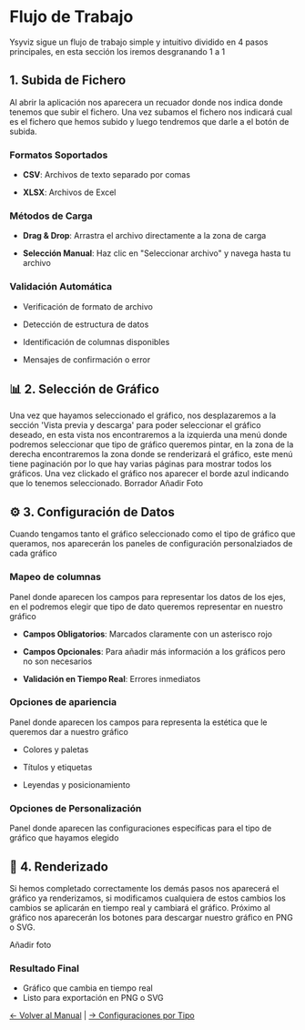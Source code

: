# Flujo de Trabajo

  

Ysyviz sigue un flujo de trabajo simple y intuitivo dividido en 4 pasos principales, en esta sección los iremos desgranando 1 a 1

  

## 1. Subida de Fichero

Al abrir la aplicación nos aparecera un recuador donde nos indica donde tenemos que subir el fichero. Una vez subamos el fichero nos indicará cual es el fichero que hemos subido y luego tendremos que darle a el botón de subida.

### Formatos Soportados

-  **CSV**: Archivos de texto separado por comas

-  **XLSX**: Archivos de Excel

  

### Métodos de Carga

-  **Drag & Drop**: Arrastra el archivo directamente a la zona de carga

-  **Selección Manual**: Haz clic en "Seleccionar archivo" y navega hasta tu archivo

  

### Validación Automática

- Verificación de formato de archivo

- Detección de estructura de datos

- Identificación de columnas disponibles

- Mensajes de confirmación o error

  

## 📊 2. Selección de Gráfico

  Una vez que hayamos seleccionado el gráfico, nos desplazaremos a la sección 'Vista previa y descarga' para poder seleccionar el gráfico deseado, en esta vista nos encontraremos a la izquierda una menú donde podremos seleccionar que tipo de gráfico queremos pintar, en la zona de la derecha encontraremos la zona donde se renderizará el gráfico, este menú tiene paginación por lo que hay varias páginas para mostrar todos los gráficos. Una vez clickado el gráfico nos aparecer el borde azul indicando que lo tenemos seleccionado.
Borrador Añadir Foto

## ⚙️ 3. Configuración de Datos

  Cuando tengamos tanto el gráfico seleccionado como el tipo de gráfico que queramos, nos aparecerán los paneles de configuración personalziados de cada gráfico

### Mapeo de columnas

Panel donde aparecen los campos para representar los datos de los ejes, en el podremos elegir que tipo de dato queremos representar en nuestro gráfico

-  **Campos Obligatorios**: Marcados claramente con un asterisco rojo

-  **Campos Opcionales**: Para añadir más información a los gráficos pero no son necesarios 

-  **Validación en Tiempo Real**: Errores inmediatos
  

### Opciones de apariencia

Panel donde aparecen los campos para representa la estética que le queremos dar a nuestro gráfico

- Colores y paletas

- Títulos y etiquetas

- Leyendas y posicionamiento

### Opciones de Personalización

Panel donde aparecen las configuraciones específicas para el tipo de gráfico que hayamos elegido

  

## 🎨 4. Renderizado

Si hemos completado correctamente los demás pasos nos aparecerá el gráfico ya renderizamos, si modificamos cualquiera de estos  cambios los cambios se aplicarán en tiempo real y cambiará el gráfico. Próximo al gráfico nos aparecerán los botones para descargar nuestro gráfico en PNG o SVG.

Añadir foto
### Resultado Final

- Gráfico que cambia en tiempo real
- Listo para exportación en PNG o SVG
  

[← Volver al Manual](./) | [→ Configuraciones por Tipo](./chart-configs)
